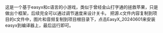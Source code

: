 这是一个基于easyx和c语言的小游戏，类似于曾经金山打字通的拯救苹果，只是做出个框架，后续完全可以通过调节速度来设计关卡。
把源.c文件内容复制到项目的c文件中，图片和音频复制到项目根目录下，点击EasyX_20240601来安装easyx到编译器上，最后运行即可。
